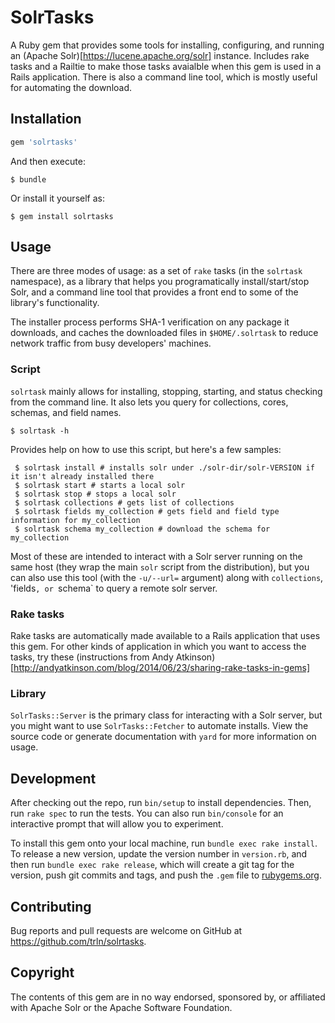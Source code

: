 # SolrTasks

A Ruby gem that provides some tools for installing, configuring, and running an (Apache Solr)[https://lucene.apache.org/solr] instance.  Includes
rake tasks and a Railtie to make those tasks avaialble when this gem is used in a Rails application.  There is also a command line tool, which is mostly 
useful for automating the download.

## Installation

```ruby
gem 'solrtasks'
```

And then execute:

    $ bundle

Or install it yourself as:

    $ gem install solrtasks

## Usage

There are three modes of usage: as a set of `rake` tasks (in the `solrtask` namespace), as a library that helps you programatically install/start/stop Solr, and a command line tool that provides a front end to some of the library's functionality.

The installer process performs SHA-1 verification on any package it downloads, and caches the downloaded files in `$HOME/.solrtask` to reduce network traffic from busy developers' machines.

### Script

`solrtask` mainly allows for installing, stopping, starting, and status checking from the command line.  It also lets you query for collections, cores, schemas, 
   and field names.  
    
    $ solrtask -h 

Provides help on how to use this script, but here's a few samples:

     $ solrtask install # installs solr under ./solr-dir/solr-VERSION if it isn't already installed there
     $ solrtask start # starts a local solr
     $ solrtask stop # stops a local solr
     $ solrtask collections # gets list of collections
     $ solrtask fields my_collection # gets field and field type information for my_collection
     $ solrtask schema my_collection # download the schema for my_collection

Most of these are intended to interact with a Solr server running on the same host (they wrap the main `solr` script from the distribution), but you can also use this tool (with the `-u/--url=` argument) along with `collections`, 'fields`, or `schema` to query a remote solr server.

### Rake tasks

Rake tasks are automatically made available to a Rails application that uses this gem.  For other kinds of application in which you want to access the tasks, try these (instructions from Andy Atkinson)[http://andyatkinson.com/blog/2014/06/23/sharing-rake-tasks-in-gems]

### Library

`SolrTasks::Server` is the primary class for interacting with a Solr server, but you might want to use `SolrTasks::Fetcher` to automate installs.  View the source code or generate documentation with `yard` for more information on usage.

## Development

After checking out the repo, run `bin/setup` to install dependencies. Then, run `rake spec` to run the tests. You can also run `bin/console` for an interactive prompt that will allow you to experiment.

To install this gem onto your local machine, run `bundle exec rake install`. To release a new version, update the version number in `version.rb`, and then run `bundle exec rake release`, which will create a git tag for the version, push git commits and tags, and push the `.gem` file to [rubygems.org](https://rubygems.org).

## Contributing

Bug reports and pull requests are welcome on GitHub at https://github.com/trln/solrtasks.

## Copyright

The contents of this gem are in no way endorsed, sponsored by, or affiliated with Apache Solr or the Apache Software Foundation.

